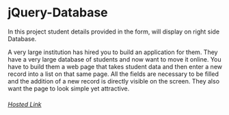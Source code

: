 # jQuery-Database
In this project student details provided in the form, will display on right side Database.

A very large institution has hired you to build an application for them. They have a very large database of students and now want to move it online.
You have to build them a web page that takes student data and then enter a new record into a list on that same page.
All the fields are necessary to be filled and the addition of a new record is directly visible on the screen. They also want the page to look simple yet attractive.


###### [Hosted Link](http://utprojects.epizy.com/jQueryDataBase/index.html)

